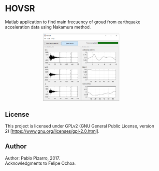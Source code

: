 # HOVSR
Matlab application to find main frecuency of groud from earthquake acceleration data using Nakamura method.

<p align="center">
<img src="https://raw.githubusercontent.com/ppizarror/ppizarror.github.io/master/resources/images/hovsr/hovsr.PNG" width="50%px" height="50%px">
</p>

## License
This project is licensed under GPLv2 (GNU General Public License, version 2) [https://www.gnu.org/licenses/gpl-2.0.html].

## Author
Author: Pablo Pizarro, 2017.<br>
Acknowledgments to Felipe Ochoa.